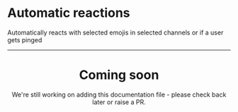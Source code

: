 # Automatic reactions

Automatically reacts with selected emojis in selected channels or if a user gets pinged

---

<center><h1>Coming soon</h1></center>
<center>We're still working on adding this documentation file - please check back later or raise a PR.</center>